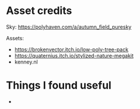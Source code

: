 # Asset credits

Sky: https://polyhaven.com/a/autumn_field_puresky

Assets:
- https://brokenvector.itch.io/low-poly-tree-pack
- https://quaternius.itch.io/stylized-nature-megakit
- kenney.nl

# Things I found useful
- 

